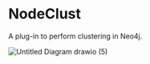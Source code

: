 # NodeClust
A plug-in to perform clustering in Neo4j.

![Untitled Diagram drawio (5)](https://user-images.githubusercontent.com/57228346/167428361-f062d810-7377-400b-9fa9-96f4e7f98484.png)
